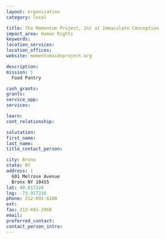 ```yaml
---
layout: organization
category: local

title: The Momentum Project, Inc at Immaculate Conception
impact_area: Human Rights
keywords: 
location_services: 
location_offices: 
website: momentumaidsproject.org

description: 
mission: |
  Food Pantry

cash_grants: 
grants: 
service_opp: 
services: 

learn: 
cont_relationship: 

salutation: 
first_name: 
last_name: 
title_contact_person: 

city: Bronx
state: NY
address: |
  601 Melrose Avenue     
  Bronx NY 10455
lat: 40.817324
lng: -73.917216
phone: 212-691-8100
ext: 
fax: 212-691-2960
email: 
preferred_contact: 
contact_person_intro: 
---
```

